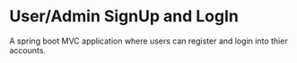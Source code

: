 # User/Admin SignUp and LogIn 
A spring boot MVC application where users can register and login into thier accounts.
